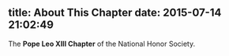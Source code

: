 title: About This Chapter
date: 2015-07-14 21:02:49
---
The **Pope Leo XIII Chapter** of the National Honor Society.
